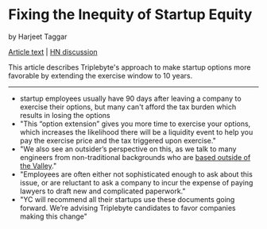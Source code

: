 # Fixing the Inequity of Startup Equity
by Harjeet Taggar

[Article text](https://data.triplebyte.com/fixing-the-inequity-of-startup-equity-469793baad1e) | [HN discussion](https://news.ycombinator.com/item?id=11197510)

This article describes Triplebyte's approach to make startup options more favorable by extending the exercise window to 10 years.

---

- startup employees usually have 90 days after leaving a company to exercise their options, but many can't afford the tax burden which results in losing the options
- "This “option extension” gives you more time to exercise your options, which increases the likelihood there will be a liquidity event to help you pay the exercise price and the tax triggered upon exercise."
- "We also see an outsider’s perspective on this, as we talk to many engineers from non-traditional backgrounds who are [based outside of the Valley](http://techcrunch.com/2015/07/21/ycs-technical-recruiting-startup-triplebyte-opens-a-concierge-program-to-fly-candidates-to-silicon-valley-for-interviews/)."
- "Employees are often either not sophisticated enough to ask about this issue, or are reluctant to ask a company to incur the expense of paying lawyers to draft new and complicated paperwork."
- "YC will recommend all their startups use these documents going forward. We’re advising Triplebyte candidates to favor companies making this change"
